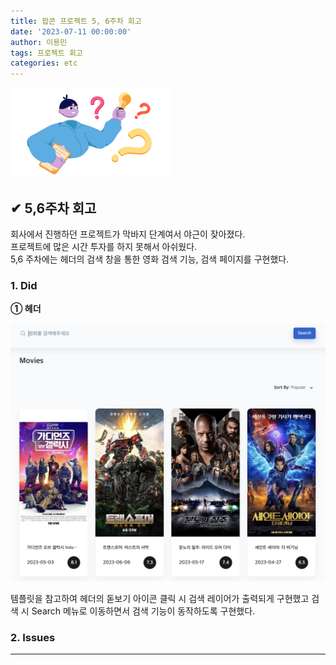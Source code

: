 ```yaml
---
title: 팝콘 프로젝트 5, 6주차 회고
date: '2023-07-11 00:00:00'
author: 이용민
tags: 프로젝트 회고
categories: etc
---
```


![insight_boy.png](insight_boy.png)

## ✔ 5,6주차 회고

회사에서 진행하던 프로젝트가 막바지 단계여서 야근이 잦아졌다.  
프로젝트에 많은 시간 투자를 하지 못해서 아쉬웠다.  
5,6 주차에는 헤더의 검색 창을 통한 영화 검색 기능, 검색 페이지를 구현했다.  

### 1. Did

**① 헤더**  

![검색헤더.png](검색헤더.png)

템플릿을 참고하여 헤더의 돋보기 아이콘 클릭 시 검색 레이어가 출력되게 구현했고 검색 시 Search 메뉴로 이동하면서 검색 기능이 동작하도록 구현했다.  



### 2. Issues  

---

